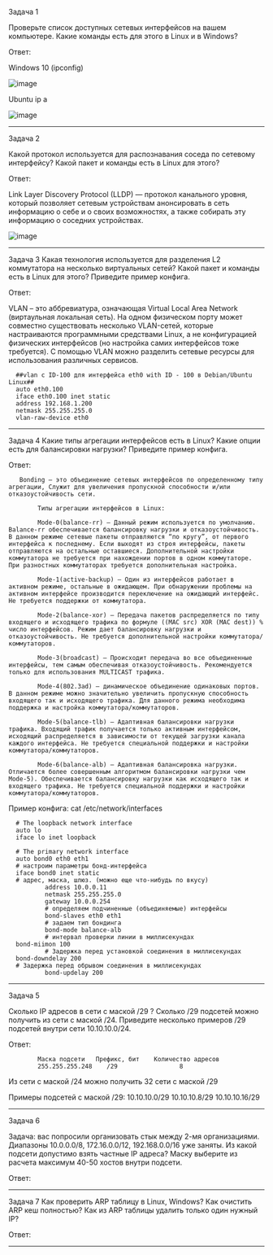 Задача 1

Проверьте список доступных сетевых интерфейсов на вашем компьютере. Какие команды есть для этого в Linux и в Windows?

Ответ:

Windows 10 (ipconfig)

![image](https://user-images.githubusercontent.com/65549218/146227490-eb58a25d-d838-44b1-8c87-b2d94c2a2af6.png)

Ubuntu ip a

![image](https://user-images.githubusercontent.com/65549218/146227891-df01167e-9648-4cdd-9131-11ea564a539b.png)

_________________________________________________________________________________________________________________________________________________________________________________

Задача 2

Какой протокол используется для распознавания соседа по сетевому интерфейсу? Какой пакет и команды есть в Linux для этого?

Ответ:

Link Layer Discovery Protocol (LLDP) — протокол канального уровня, который позволяет сетевым устройствам анонсировать в сеть информацию о себе и о своих возможностях, а также собирать эту информацию о соседних устройствах.

![image](https://user-images.githubusercontent.com/65549218/146237221-57b7f593-7e11-4bda-a575-35ee2b14177c.png)


_________________________________________________________________________________________________________________________________________________________________________________
Задача 3
Какая технология используется для разделения L2 коммутатора на несколько виртуальных сетей? Какой пакет и команды есть в Linux для этого? Приведите пример конфига.

Ответ:

VLAN – это аббревиатура, означающая Virtual Local Area Network (виртаульная локальная сеть). На одном физическом порту может совместно существовать несколько VLAN-сетей, которые настраиваются программными средствами Linux, а не конфигурацией физических интерфейсов (но настройка самих интерфейсов тоже требуется). С помощью VLAN можно разделить сетевые ресурсы для использования различных сервисов.

      ##vlan с ID-100 для интерфейса eth0 with ID - 100 в Debian/Ubuntu Linux##
      auto eth0.100
      iface eth0.100 inet static
      address 192.168.1.200
      netmask 255.255.255.0
      vlan-raw-device eth0
_________________________________________________________________________________________________________________________________________________________________________________

Задача 4
Какие типы агрегации интерфейсов есть в Linux? Какие опции есть для балансировки нагрузки? Приведите пример конфига.

Ответ:

       Bonding – это объединение сетевых интерфейсов по определенному типу агрегации, Служит для увеличения пропускной способности и/или отказоустойчивость сети.

            Типы агрегации интерфейсов в Linux:

            Mode-0(balance-rr) – Данный режим используется по умолчанию. Balance-rr обеспечивается балансировку нагрузки и отказоустойчивость. В данном режиме сетевые пакеты отправляются “по кругу”, от первого интерфейса к последнему. Если выходят из строя интерфейсы, пакеты отправляются на остальные оставшиеся. Дополнительной настройки коммутатора не требуется при нахождении портов в одном коммутаторе. При разностных коммутаторах требуется дополнительная настройка.

            Mode-1(active-backup) – Один из интерфейсов работает в активном режиме, остальные в ожидающем. При обнаружении проблемы на активном интерфейсе производится переключение на ожидающий интерфейс. Не требуется поддержки от коммутатора.

            Mode-2(balance-xor) – Передача пакетов распределяется по типу входящего и исходящего трафика по формуле ((MAC src) XOR (MAC dest)) % число интерфейсов. Режим дает балансировку нагрузки и отказоустойчивость. Не требуется дополнительной настройки коммутатора/коммутаторов.

            Mode-3(broadcast) – Происходит передача во все объединенные интерфейсы, тем самым обеспечивая отказоустойчивость. Рекомендуется только для использования MULTICAST трафика.

            Mode-4(802.3ad) – динамическое объединение одинаковых портов. В данном режиме можно значительно увеличить пропускную способность входящего так и исходящего трафика. Для данного режима необходима поддержка и настройка коммутатора/коммутаторов.

            Mode-5(balance-tlb) – Адаптивная балансировки нагрузки трафика. Входящий трафик получается только активным интерфейсом, исходящий распределяется в зависимости от текущей загрузки канала каждого интерфейса. Не требуется специальной поддержки и настройки коммутатора/коммутаторов.

            Mode-6(balance-alb) – Адаптивная балансировка нагрузки. Отличается более совершенным алгоритмом балансировки нагрузки чем Mode-5). Обеспечивается балансировку нагрузки как исходящего так и входящего трафика. Не требуется специальной поддержки и настройки коммутатора/коммутаторов.         
          
          
Пример конфига:
cat /etc/network/interfaces 
            
      # The loopback network interface
      auto lo
      iface lo inet loopback

      # The primary network interface
      auto bond0 eth0 eth1
      # настроим параметры бонд-интерфейса
      iface bond0 inet static
      # адрес, маска, шлюз. (можно еще что-нибудь по вкусу)
              address 10.0.0.11
              netmask 255.255.255.0
              gateway 10.0.0.254
              # определяем подчиненные (объединяемые) интерфейсы
              bond-slaves eth0 eth1
              # задаем тип бондинга
              bond-mode balance-alb
              # интервал проверки линии в миллисекундах
      bond-miimon 100
              # Задержка перед установкой соединения в миллисекундах
      bond-downdelay 200
      # Задержка перед обрывом соединения в миллисекундах
              bond-updelay 200

_________________________________________________________________________________________________________________________________________________________________________________
Задача 5

Сколько IP адресов в сети с маской /29 ? Сколько /29 подсетей можно получить из сети с маской /24. Приведите несколько примеров /29 подсетей внутри сети 10.10.10.0/24.

Ответ:

            Маска подсети	Префикс, бит	Количество адресов
            255.255.255.248	   /29	               8
       
            
Из сети с маской /24 можно получить 32 сети с маской /29

Примеры подсетей с маской /29:
10.10.10.0/29
10.10.10.8/29
10.10.10.16/29
            
_________________________________________________________________________________________________________________________________________________________________________________

Задача 6

Задача: вас попросили организовать стык между 2-мя организациями. Диапазоны 10.0.0.0/8, 172.16.0.0/12, 192.168.0.0/16 уже заняты. Из какой подсети допустимо взять частные IP адреса? Маску выберите из расчета максимум 40-50 хостов внутри подсети.

Ответ:
_________________________________________________________________________________________________________________________________________________________________________________

Задача 7
Как проверить ARP таблицу в Linux, Windows? Как очистить ARP кеш полностью? Как из ARP таблицы удалить только один нужный IP?

Ответ:
_________________________________________________________________________________________________________________________________________________________________________________
